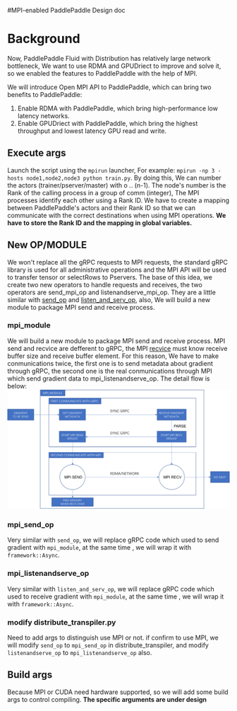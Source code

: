 #MPI-enabled PaddlePaddle Design doc

# Background
Now, PaddlePaddle Fluid with Distribution has relatively large network bottleneck, We want to use RDMA and GPUDriect to improve and solve it, so we enabled the features to PaddlePaddle with the help of MPI.

We will introduce Open MPI API to PaddlePaddle, which can bring two benefits to PaddlePaddle:
1. Enable RDMA with PaddlePaddle, which bring high-performance low latency networks.
2. Enable GPUDriect with PaddlePaddle, which bring the highest throughput and lowest latency GPU read and write.

## Execute args
Launch the script using the ```mpirun``` launcher, For example: ```mpirun -np 3 -hosts node1,node2,node3 python train.py```. By doing this, We can number the actors (trainer/pserver/master) with o .. (n-1). The node's number is the Rank of the calling process in a group of comm (integer),  The MPI processes identify each other using a Rank ID. We have to create a mapping between PaddlePaddle's actors and their Rank ID so that we can communicate with the correct destinations when using MPI operations.
    **We have to store the Rank ID and the mapping in global variables.**

## New OP/MODULE
We won't replace all the gRPC requests to MPI requests,  the standard gRPC library is used for all administrative operations and the MPI API will be used to transfer tensor or selectRows to Pservers. The base of this idea, we create two new operators to handle requests and receives,  the two operators are send_mpi_op and listenandserve_mpi_op. They are a little similar with [send_op](https://github.com/PaddlePaddle/Paddle/blob/develop/paddle/fluid/operators/send_op.cc) and [listen_and_serv_op](https://github.com/PaddlePaddle/Paddle/blob/develop/paddle/fluid/operators/listen_and_serv_op.cc), also, We will build  a new module to package MPI send and receive process.

### mpi_module
We will build a new module to package MPI send and receive process. MPI send and recvice are defferent to gRPC, the MPI [recvice](https://www.open-mpi.org/doc/v1.8/man3/MPI_Irecv.3.php) must know receive buffer size and receive buffer element. For this reason, We have to make conmunications twice, the first one is to send metadata about gradient through gRPC, the second one is the real conmunications through MPI which send gradient data to mpi_listenandserve_op.
The detail flow is below:
![](https://github.com/PaddlePaddle/Paddle/blob/develop/doc/fluid/design/dist_train/src/mpi_module.png)

### mpi_send_op
Very similar with ```send_op```, we will replace gRPC code which used to send gradient with ```mpi_module```, at the same time , we will wrap it with ```framework::Async```.

### mpi_listenandserve_op
Very similar with ```listen_and_serv_op```, we will replace gRPC code which used to receive gradient  with ```mpi_module```, at the same time , we will wrap it with ```framework::Async```.

### modify distribute_transpiler.py
Need to add args to distinguish use MPI or not. if  confirm to use MPI, we will modify  ```send_op``` to ```mpi_send_op``` in distribute_transpiler, and modify ```listenandserve_op``` to ```mpi_listenandserve_op``` also.

## Build args
Because MPI or CUDA need hardware supported, so we will add some build args to control compiling.
**The specific arguments are under design**